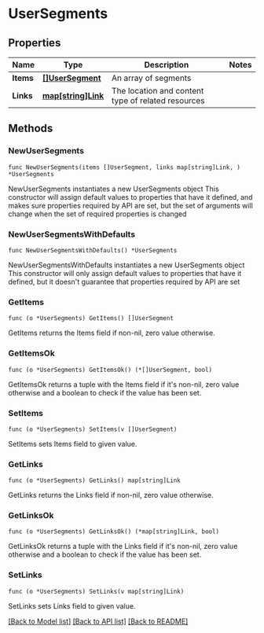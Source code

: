 # UserSegments

## Properties

Name | Type | Description | Notes
------------ | ------------- | ------------- | -------------
**Items** | [**[]UserSegment**](UserSegment.md) | An array of segments | 
**Links** | [**map[string]Link**](Link.md) | The location and content type of related resources | 

## Methods

### NewUserSegments

`func NewUserSegments(items []UserSegment, links map[string]Link, ) *UserSegments`

NewUserSegments instantiates a new UserSegments object
This constructor will assign default values to properties that have it defined,
and makes sure properties required by API are set, but the set of arguments
will change when the set of required properties is changed

### NewUserSegmentsWithDefaults

`func NewUserSegmentsWithDefaults() *UserSegments`

NewUserSegmentsWithDefaults instantiates a new UserSegments object
This constructor will only assign default values to properties that have it defined,
but it doesn't guarantee that properties required by API are set

### GetItems

`func (o *UserSegments) GetItems() []UserSegment`

GetItems returns the Items field if non-nil, zero value otherwise.

### GetItemsOk

`func (o *UserSegments) GetItemsOk() (*[]UserSegment, bool)`

GetItemsOk returns a tuple with the Items field if it's non-nil, zero value otherwise
and a boolean to check if the value has been set.

### SetItems

`func (o *UserSegments) SetItems(v []UserSegment)`

SetItems sets Items field to given value.


### GetLinks

`func (o *UserSegments) GetLinks() map[string]Link`

GetLinks returns the Links field if non-nil, zero value otherwise.

### GetLinksOk

`func (o *UserSegments) GetLinksOk() (*map[string]Link, bool)`

GetLinksOk returns a tuple with the Links field if it's non-nil, zero value otherwise
and a boolean to check if the value has been set.

### SetLinks

`func (o *UserSegments) SetLinks(v map[string]Link)`

SetLinks sets Links field to given value.



[[Back to Model list]](../README.md#documentation-for-models) [[Back to API list]](../README.md#documentation-for-api-endpoints) [[Back to README]](../README.md)


